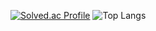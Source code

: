 [![Solved.ac Profile](http://mazassumnida.wtf/api/generate_badge?boj=lebind12)](https://solved.ac/lebind12)
![Top Langs](https://github-readme-stats.vercel.app/api/top-langs/?username=lebind12&layout=dark&theme=Demo)

<!--
**lebind12/lebind12** is a ✨ _special_ ✨ repository because its `README.md` (this file) appears on your GitHub profile.

Here are some ideas to get you started:

- 🔭 I’m currently working on ...
- 🌱 I’m currently learning ...
- 👯 I’m looking to collaborate on ...
- 🤔 I’m looking for help with ...
- 💬 Ask me about ...
- 📫 How to reach me: ...
- 😄 Pronouns: ...
- ⚡ Fun fact: ...
-->
